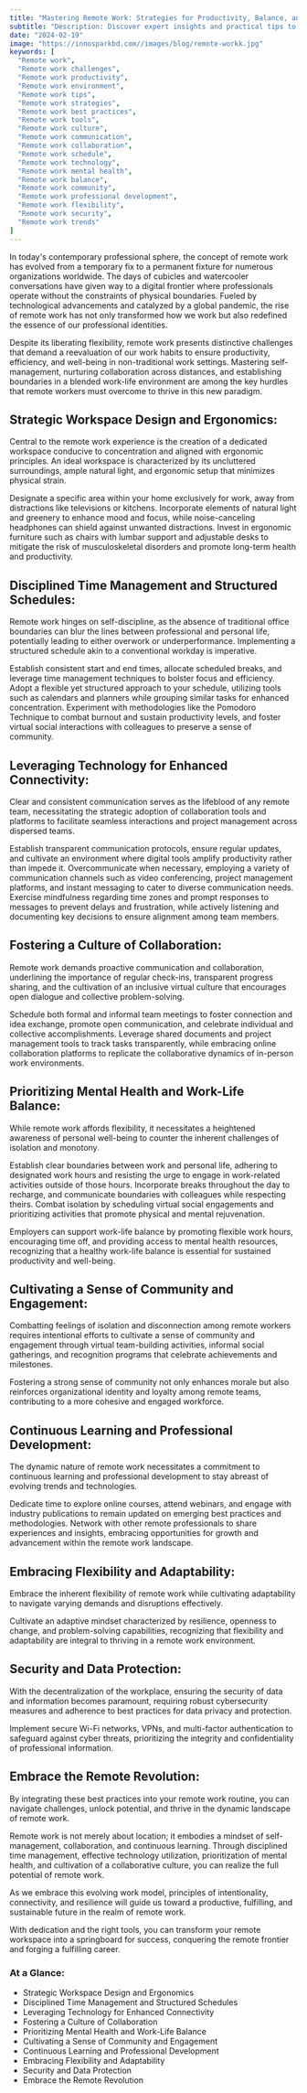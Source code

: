 ```yaml
---
title: "Mastering Remote Work: Strategies for Productivity, Balance, and Success"
subtitle: "Description: Discover expert insights and practical tips to excel in the world of remote work. From overcoming challenges to optimizing productivity,"
date: "2024-02-19"
image: "https://innosparkbd.com//images/blog/remote-workk.jpg"
keywords: [
  "Remote work",
  "Remote work challenges",
  "Remote work productivity",
  "Remote work environment",
  "Remote work tips",
  "Remote work strategies",
  "Remote work best practices",
  "Remote work tools",
  "Remote work culture",
  "Remote work communication",
  "Remote work collaboration",
  "Remote work schedule",
  "Remote work technology",
  "Remote work mental health",
  "Remote work balance",
  "Remote work community",
  "Remote work professional development",
  "Remote work flexibility",
  "Remote work security",
  "Remote work trends"
]
---
```


In today's contemporary professional sphere, the concept of remote work has evolved from a temporary fix to a permanent fixture for numerous organizations worldwide. The days of cubicles and watercooler conversations have given way to a digital frontier where professionals operate without the constraints of physical boundaries. Fueled by technological advancements and catalyzed by a global pandemic, the rise of remote work has not only transformed how we work but also redefined the essence of our professional identities.

Despite its liberating flexibility, remote work presents distinctive challenges that demand a reevaluation of our work habits to ensure productivity, efficiency, and well-being in non-traditional work settings. Mastering self-management, nurturing collaboration across distances, and establishing boundaries in a blended work-life environment are among the key hurdles that remote workers must overcome to thrive in this new paradigm.

## Strategic Workspace Design and Ergonomics:

Central to the remote work experience is the creation of a dedicated workspace conducive to concentration and aligned with ergonomic principles. An ideal workspace is characterized by its uncluttered surroundings, ample natural light, and ergonomic setup that minimizes physical strain.

Designate a specific area within your home exclusively for work, away from distractions like televisions or kitchens. Incorporate elements of natural light and greenery to enhance mood and focus, while noise-canceling headphones can shield against unwanted distractions. Invest in ergonomic furniture such as chairs with lumbar support and adjustable desks to mitigate the risk of musculoskeletal disorders and promote long-term health and productivity.

## Disciplined Time Management and Structured Schedules:

Remote work hinges on self-discipline, as the absence of traditional office boundaries can blur the lines between professional and personal life, potentially leading to either overwork or underperformance. Implementing a structured schedule akin to a conventional workday is imperative.

Establish consistent start and end times, allocate scheduled breaks, and leverage time management techniques to bolster focus and efficiency. Adopt a flexible yet structured approach to your schedule, utilizing tools such as calendars and planners while grouping similar tasks for enhanced concentration. Experiment with methodologies like the Pomodoro Technique to combat burnout and sustain productivity levels, and foster virtual social interactions with colleagues to preserve a sense of community.

## Leveraging Technology for Enhanced Connectivity:

Clear and consistent communication serves as the lifeblood of any remote team, necessitating the strategic adoption of collaboration tools and platforms to facilitate seamless interactions and project management across dispersed teams.

Establish transparent communication protocols, ensure regular updates, and cultivate an environment where digital tools amplify productivity rather than impede it. Overcommunicate when necessary, employing a variety of communication channels such as video conferencing, project management platforms, and instant messaging to cater to diverse communication needs. Exercise mindfulness regarding time zones and prompt responses to messages to prevent delays and frustration, while actively listening and documenting key decisions to ensure alignment among team members.

## Fostering a Culture of Collaboration:

Remote work demands proactive communication and collaboration, underlining the importance of regular check-ins, transparent progress sharing, and the cultivation of an inclusive virtual culture that encourages open dialogue and collective problem-solving.

Schedule both formal and informal team meetings to foster connection and idea exchange, promote open communication, and celebrate individual and collective accomplishments. Leverage shared documents and project management tools to track tasks transparently, while embracing online collaboration platforms to replicate the collaborative dynamics of in-person work environments.

## Prioritizing Mental Health and Work-Life Balance:

While remote work affords flexibility, it necessitates a heightened awareness of personal well-being to counter the inherent challenges of isolation and monotony.

Establish clear boundaries between work and personal life, adhering to designated work hours and resisting the urge to engage in work-related activities outside of those hours. Incorporate breaks throughout the day to recharge, and communicate boundaries with colleagues while respecting theirs. Combat isolation by scheduling virtual social engagements and prioritizing activities that promote physical and mental rejuvenation.

Employers can support work-life balance by promoting flexible work hours, encouraging time off, and providing access to mental health resources, recognizing that a healthy work-life balance is essential for sustained productivity and well-being.

## Cultivating a Sense of Community and Engagement:

Combatting feelings of isolation and disconnection among remote workers requires intentional efforts to cultivate a sense of community and engagement through virtual team-building activities, informal social gatherings, and recognition programs that celebrate achievements and milestones.

Fostering a strong sense of community not only enhances morale but also reinforces organizational identity and loyalty among remote teams, contributing to a more cohesive and engaged workforce.

## Continuous Learning and Professional Development:

The dynamic nature of remote work necessitates a commitment to continuous learning and professional development to stay abreast of evolving trends and technologies.

Dedicate time to explore online courses, attend webinars, and engage with industry publications to remain updated on emerging best practices and methodologies. Network with other remote professionals to share experiences and insights, embracing opportunities for growth and advancement within the remote work landscape.

## Embracing Flexibility and Adaptability:

Embrace the inherent flexibility of remote work while cultivating adaptability to navigate varying demands and disruptions effectively.

Cultivate an adaptive mindset characterized by resilience, openness to change, and problem-solving capabilities, recognizing that flexibility and adaptability are integral to thriving in a remote work environment.

## Security and Data Protection:

With the decentralization of the workplace, ensuring the security of data and information becomes paramount, requiring robust cybersecurity measures and adherence to best practices for data privacy and protection.

Implement secure Wi-Fi networks, VPNs, and multi-factor authentication to safeguard against cyber threats, prioritizing the integrity and confidentiality of professional information.

## Embrace the Remote Revolution:

By integrating these best practices into your remote work routine, you can navigate challenges, unlock potential, and thrive in the dynamic landscape of remote work.

Remote work is not merely about location; it embodies a mindset of self-management, collaboration, and continuous learning. Through disciplined time management, effective technology utilization, prioritization of mental health, and cultivation of a collaborative culture, you can realize the full potential of remote work.

As we embrace this evolving work model, principles of intentionality, connectivity, and resilience will guide us toward a productive, fulfilling, and sustainable future in the realm of remote work.

With dedication and the right tools, you can transform your remote workspace into a springboard for success, conquering the remote frontier and forging a fulfilling career.


### At a Glance:
- Strategic Workspace Design and Ergonomics
- Disciplined Time Management and Structured Schedules
- Leveraging Technology for Enhanced Connectivity
- Fostering a Culture of Collaboration
- Prioritizing Mental Health and Work-Life Balance
- Cultivating a Sense of Community and Engagement
- Continuous Learning and Professional Development
- Embracing Flexibility and Adaptability
- Security and Data Protection
- Embrace the Remote Revolution
